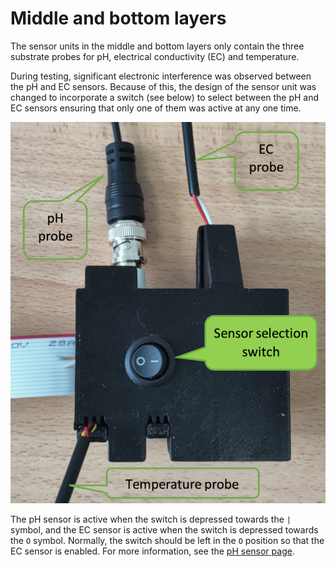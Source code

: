 # Middle and bottom layers

The sensor units in the middle and bottom layers only contain the three substrate probes for
pH, electrical conductivity (EC) and temperature. 

During testing, significant electronic interference was observed between the pH and EC sensors. 
Because of this, the design of the sensor unit was changed to incorporate a switch (see below)
to select between the pH and EC sensors ensuring that only one of them was active at any one time.

[![Sensor selection switch](../img/sensor_select.png#centred)](../img/sensor_select.png)

The pH sensor is active when the switch is depressed towards the `|` symbol, and the EC sensor
is active when the switch is depressed towards the `O` symbol. Normally, the switch should be
left in the `O` position so that the EC sensor is enabled. For more information, see the
[pH sensor page](ph.md).
